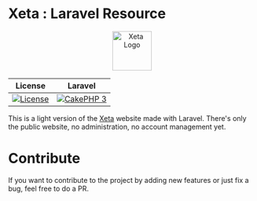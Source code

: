 # Xeta : Laravel Resource
<p align="center">
  <img src="https://cloud.githubusercontent.com/assets/8210023/21071044/ca810e6a-be94-11e6-8524-ec950ad60ff0.png" alt="Xeta Logo" height="80"/>
</p>

|License|Laravel|
|:------:|:-------:|
|[![License](https://img.shields.io/badge/license-MIT-brightgreen.svg?style=flat-square)](https://packagist.org/packages/xety/xeta)|[![CakePHP 3](https://img.shields.io/badge/Laravel-5.3-f4645f.svg?style=flat-square)](http://cakephp.org)|

This is a light version of the [Xeta](https://github.com/XetaIO/Xeta) website made with Laravel. There's only the public website, no administration, no account management yet.

# Contribute
If you want to contribute to the project by adding new features or just fix a bug, feel free to do a PR.
